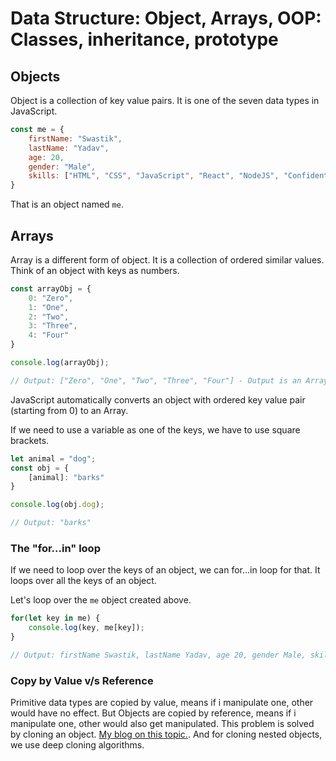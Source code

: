 # Data Structure: Object, Arrays, OOP: Classes, inheritance, prototype

## Objects

Object is a collection of key value pairs. It is one of the seven data types in JavaScript.

```js
const me = {
    firstName: "Swastik",
    lastName: "Yadav",
    age: 20,
    gender: "Male",
    skills: ["HTML", "CSS", "JavaScript", "React", "NodeJS", "Confident Speaking"]
}
```

That is an object named `me`.

## Arrays

Array is a different form of object. It is a collection of ordered similar values. Think of an object with keys as numbers.

```js
const arrayObj = {
    0: "Zero",
    1: "One",
    2: "Two",
    3: "Three",
    4: "Four"
}

console.log(arrayObj);

// Output: ["Zero", "One", "Two", "Three", "Four"] - Output is an Array.
```

JavaScript automatically converts an object with ordered key value pair (starting from 0) to an Array.

If we need to use a variable as one of the keys, we have to use square brackets.

```js
let animal = "dog";
const obj = {
    [animal]: "barks"
}

console.log(obj.dog);

// Output: "barks"
```

### The "for...in" loop

If we need to loop over the keys of an object, we can for...in loop for that. It loops over all the keys of an object.

Let's loop over the `me` object created above.

```js
for(let key in me) {
    console.log(key, me[key]);
}

// Output: firstName Swastik, lastName Yadav, age 20, gender Male, skills [...]
```

### Copy by Value v/s Reference

Primitive data types are copied by value, means if i manipulate one, other would have no effect. But Objects are copied by reference, means if i manipulate one, other would also get manipulated. This problem is solved by cloning an object. [My blog on this topic.](https://swastikyadav.com/Code%20Snippet/3-ways-to-duplicate-object/). And for cloning nested objects, we use deep cloning algorithms.

